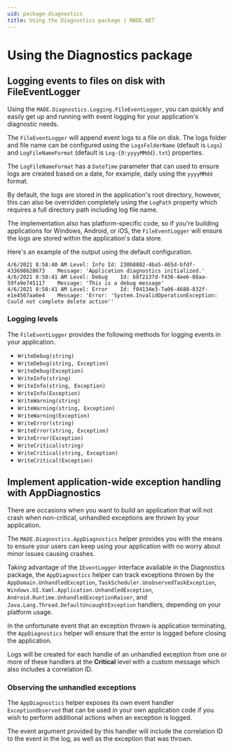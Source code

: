 ```yaml
---
uid: package-diagnostics
title: Using the Diagnostics package | MADE.NET
---
```


# Using the Diagnostics package

## Logging events to files on disk with FileEventLogger

Using the `MADE.Diagnostics.Logging.FileEventLogger`, you can quickly and easily get up and running with event logging for your application's diagnostic needs.

The `FileEventLogger` will append event logs to a file on disk. The logs folder and file name can be configured using the `LogsFolderName` (default is `Logs`) and `LogFileNameFormat` (default is `Log-{0:yyyyMMdd}.txt`) properties.

The `LogFileNameFormat` has a `DateTime` parameter that can used to ensure logs are created based on a date, for example, daily using the `yyyyMMdd` format.

By default, the logs are stored in the application's root directory, however, this can also be overridden completely using the `LogPath` property which requires a full directory path including log file name.

The implementation also has platform-specific code, so if you're building applications for Windows, Android, or iOS, the `FileEventLogger` will ensure the logs are stored within the application's data store.

Here's an example of the output using the default configuration.

```log
4/6/2021 8:58:40 AM	Level: Info	Id: 230b8802-4ba5-465d-bfdf-433698628673	Message: 'Application diagnostics initialized.'
4/6/2021 8:58:41 AM	Level: Debug	Id: b8f2137d-f436-4ee6-88aa-59fa9e745117	Message: 'This is a debug message'
4/6/2021 8:58:41 AM	Level: Error	Id: f04134e3-7a06-4688-832f-e1e4567aa6e4	Message: 'Error: 'System.InvalidOperationException: Could not complete delete action''
```

### Logging levels

The `FileEventLogger` provides the following methods for logging events in your application.

- `WriteDebug(string)`
- `WriteDebug(string, Exception)`
- `WriteDebug(Exception)`
- `WriteInfo(string)`
- `WriteInfo(string, Exception)`
- `WriteInfo(Exception)`
- `WriteWarning(string)`
- `WriteWarning(string, Exception)`
- `WriteWarning(Exception)`
- `WriteError(string)`
- `WriteError(string, Exception)`
- `WriteError(Exception)`
- `WriteCritical(string)`
- `WriteCritical(string, Exception)`
- `WriteCritical(Exception)`

## Implement application-wide exception handling with AppDiagnostics

There are occasions when you want to build an application that will not crash when non-critical, unhandled exceptions are thrown by your application.

The `MADE.Diagnostics.AppDiagnostics` helper provides you with the means to ensure your users can keep using your application with no worry about minor issues causing crashes.

Taking advantage of the `IEventLogger` interface available in the Diagnostics package, the `AppDiagnostics` helper can track exceptions thrown by the `AppDomain.UnhandledException`, `TaskScheduler.UnobservedTaskException`, `Windows.UI.Xaml.Application.UnhandledException`, `Android.Runtime.UnhandledExceptionRaiser`, and `Java.Lang.Thread.DefaultUncaughtException` handlers, depending on your platform usage.

In the unfortunate event that an exception thrown is application terminating, the `AppDiagnostics` helper will ensure that the error is logged before closing the application.

Logs will be created for each handle of an unhandled exception from one or more of these handlers at the **Critical** level with a custom message which also includes a correlation ID. 

### Observing the unhandled exceptions

The `AppDiagnostics` helper exposes its own event handler `ExceptionObserved` that can be used in your own application code if you wish to perform additional actions when an exception is logged. 

The event argument provided by this handler will include the correlation ID to the event in the log, as well as the exception that was thrown.